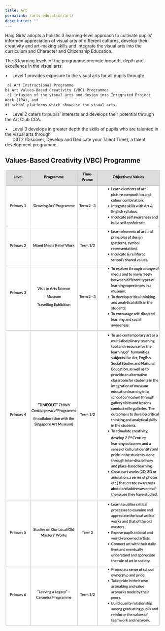 ```yaml
---
title: Art
permalink: /arts-education/art/
description: ""
---
```

Haig Girls’ adopts a holistic 3 learning-level approach to cultivate pupils’ informed appreciation of visual arts of different cultures, develop their creativity and art-making skills and integrate the visual arts into the curriculum and Character and Citizenship Education.  
  
The 3 learning levels of the programme promote breadth, depth and excellence in the visual arts:  
  
•    Level 1 provides exposure to the visual arts for all pupils through: 

     a) Art Instructional Programme  
    b) Art Values-Based Creativity (VBC) Programmes  
     c) infusion of the visual arts and design into Integrated Project Work (IPW), and  
    d) school platforms which showcase the visual arts.
		
	
•    Level 2 caters to pupils’ interests and develops their potential through the Art Club CCA.  
  
•    Level 3 develops in greater depth the skills of pupils who are talented in the visual arts through  
      D3T2 (Discover, Develop and Dedicate your Talent Time), a talent development programme.  

Values-Based Creativity (VBC) Programme
---------------------------------------

![](/images/vbc1-1.png)
![](/images/vbc2.png)
![](/images/vbc3.png)